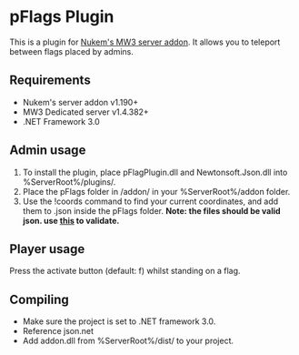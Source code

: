 pFlags Plugin
================

This is a plugin for [Nukem's MW3 server addon](http://www.itsmods.com/forum/Thread-Release-MW3-Server-Addon--7734.html). It allows you to teleport between flags placed by admins.


Requirements
------------
- Nukem's server addon v1.190+
- MW3 Dedicated server v1.4.382+
- .NET Framework 3.0


Admin usage
-----------
1. To install the plugin, place pFlagPlugin.dll and Newtonsoft.Json.dll into %ServerRoot%/plugins/.
2. Place the pFlags folder in /addon/ in your %ServerRoot%/addon folder.
3. Use the !coords command to find your current coordinates, and add them to <mapname>.json inside the pFlags folder. **Note: the files should be valid json. use [this](http://jsonlint.com/) to validate.**

Player usage
-----------
Press the activate button (default: f) whilst standing on a flag.

Compiling
---------
- Make sure the project is set to .NET framework 3.0.
- Reference json.net
- Add addon.dll from %ServerRoot%/dist/ to your project.